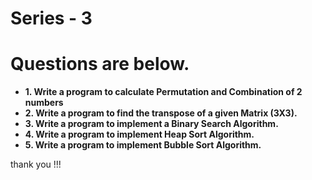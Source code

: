 # Series - 3
<h1>Questions are below.</h1>
<b>
<ul>
	<li>1. Write a program to calculate Permutation and Combination
of 2 numbers</li>
	<li>2. Write a program to find the transpose of a given Matrix
(3X3).</li>
	<li>3. Write a program to implement a Binary Search Algorithm.</li>
	<li>4. Write a program to implement Heap Sort Algorithm.</li>
	<li>5. Write a program to implement Bubble Sort Algorithm.</li>
</ul>

</b>
thank you !!!
